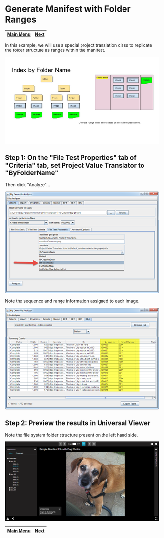# Generate Manifest with Folder Ranges

[Main Menu](README.md) | [Next](demo5.md) 
------------------------- | ------------------------- 

In this example, we will use a special project translation class to replicate the folder structure as ranges within the manifest.

![Index by Folder](tutorial-screenshots/IIIFScenarios/Slide5.JPG)

## Step 1: On the "File Test Properties" tab of "Criteria" tab, set Project Value Translator to "ByFolderName"

Then click "Analyze"...

![Screenshot](tutorial-screenshots/fad4.png)

Note the sequence and range information assigned to each image.

![Screenshot](tutorial-screenshots/fad4a.png)

## Step 2: Preview the results in Universal Viewer

Note the file system folder structure present on the left hand side.

![Screenshot](tutorial-screenshots/uv4.png)

[Main Menu](README.md) | [Next](demo5.md) 
------------------------- | ------------------------- 
